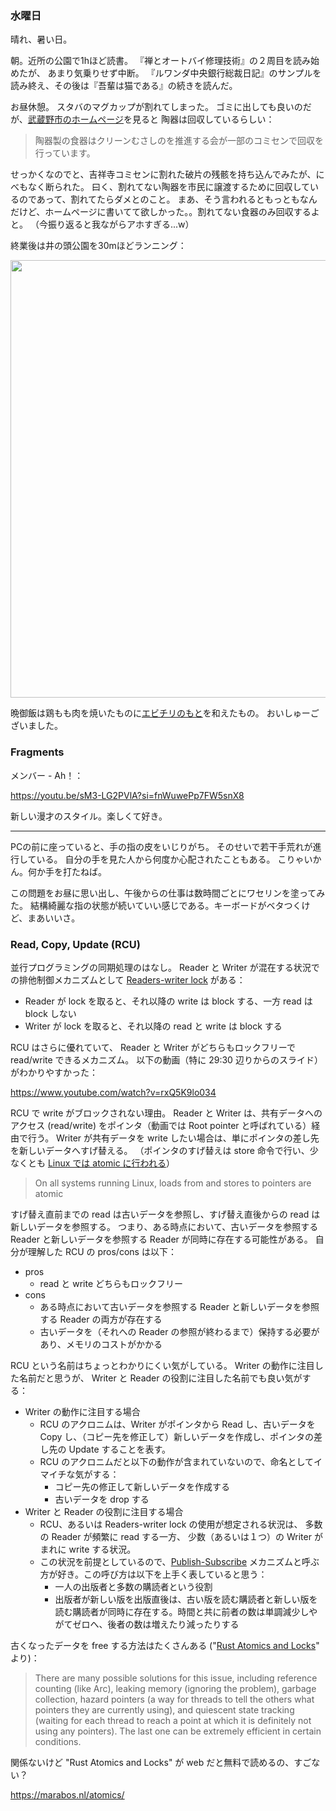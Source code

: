 ### 水曜日

晴れ、暑い日。

朝。近所の公園で1hほど読書。
『禅とオートバイ修理技術』の２周目を読み始めたが、
あまり気乗りせず中断。
『ルワンダ中央銀行総裁日記』のサンプルを読み終え、その後は『吾輩は猫である』の続きを読んだ。

お昼休憩。
スタバのマグカップが割れてしまった。
ゴミに出しても良いのだが、[武蔵野市のホームページ](https://www.city.musashino.lg.jp/gomi_kankyo/gomi/gomishushubi_dashikata/dashikata/bumbetsu_50onjun/1004824.html)を見ると 陶器は回収しているらしい：

> 陶器製の食器はクリーンむさしのを推進する会が一部のコミセンで回収を行っています。

せっかくなのでと、吉祥寺コミセンに割れた破片の残骸を持ち込んでみたが、にべもなく断られた。
曰く、割れてない陶器を市民に譲渡するために回収しているのであって、割れてたらダメとのこと。
まあ、そう言われるともっともなんだけど、ホームページに書いてて欲しかった。。割れてない食器のみ回収するよと。
（今振り返ると我ながらアホすぎる...w）

終業後は井の頭公園を30mほどランニング：

<img src="https://i.imgur.com/4qIe8dN.jpg" width="700">

晩御飯は鶏もも肉を焼いたものに[エビチリのもと](https://www.ajinomoto.co.jp/cookdo/lineup/awase_014.html)を和えたもの。
おいしゅーございました。

### Fragments

メンバー - Ah！：

https://youtu.be/sM3-LG2PVlA?si=fnWuwePp7FW5snX8

新しい漫才のスタイル。楽しくて好き。

---

PCの前に座っていると、手の指の皮をいじりがち。
そのせいで若干手荒れが進行している。
自分の手を見た人から何度か心配されたこともある。
こりゃいかん。何か手を打たねば。

この問題をお昼に思い出し、午後からの仕事は数時間ごとにワセリンを塗ってみた。
結構綺麗な指の状態が続いていい感じである。キーボードがベタつくけど、まあいいさ。

### Read, Copy, Update (RCU)

並行プログラミングの同期処理のはなし。
Reader と Writer が混在する状況での排他制御メカニズムとして
[Readers-writer lock](https://en.wikipedia.org/wiki/Readers%E2%80%93writer_lock) がある：

- Reader が lock を取ると、それ以降の write は block する、一方 read は block しない
- Writer が lock を取ると、それ以降の read と write は block する

RCU はさらに優れていて、 Reader と Writer がどちらもロックフリーで read/write できるメカニズム。
以下の動画（特に 29:30 辺りからのスライド）がわかりやすかった：

https://www.youtube.com/watch?v=rxQ5K9lo034

RCU で write がブロックされない理由。
Reader と Writer は、共有データへのアクセス (read/write) をポインタ（動画では Root pointer と呼ばれている）経由で行う。
Writer が共有データを write したい場合は、単にポインタの差し先を新しいデータへすげ替える。
（ポインタのすげ替えは store 命令で行い、少なくとも [Linux では atomic に行われる](https://lwn.net/Articles/262464/)）

> On all systems running Linux, loads from and stores to pointers are atomic

すげ替え直前までの read は古いデータを参照し、すげ替え直後からの read は新しいデータを参照する。
つまり、ある時点において、古いデータを参照する Reader と新しいデータを参照する Reader が同時に存在する可能性がある。
自分が理解した RCU の pros/cons は以下：

- pros
    - read と write どちらもロックフリー
- cons
    - ある時点において古いデータを参照する Reader と新しいデータを参照する Reader の両方が存在する
    - 古いデータを（それへの Reader の参照が終わるまで）保持する必要があり、メモリのコストがかかる

RCU という名前はちょっとわかりにくい気がしている。
Writer の動作に注目した名前だと思うが、
Writer と Reader の役割に注目した名前でも良い気がする：

- Writer の動作に注目する場合
    - RCU のアクロニムは、Writer がポインタから Read し、古いデータを Copy し、（コピー先を修正して）新しいデータを作成し、ポインタの差し先の Update することを表す。
    - RCU のアクロニムだと以下の動作が含まれていないので、命名としてイマイチな気がする：
        - コピー先の修正して新しいデータを作成する
        - 古いデータを drop する
- Writer と Reader の役割に注目する場合
    - RCU、あるいは Readers-writer lock の使用が想定される状況は、 多数の Reader が頻繁に read する一方、 少数（あるいは１つ）の Writer がまれに write する状況。
    - この状況を前提としているので、[Publish-Subscribe](https://lwn.net/Articles/262464/#Publish-Subscribe%20Mechanism) メカニズムと呼ぶ方が好き。この呼び方は以下を上手く表していると思う：
        - 一人の出版者と多数の購読者という役割
        - 出版者が新しい版を出版直後は、古い版を読む購読者と新しい版を読む購読者が同時に存在する。時間と共に前者の数は単調減少しやがてゼロへ、後者の数は増えたり減ったりする

古くなったデータを free する方法はたくさんある
("[Rust Atomics and Locks](https://marabos.nl/atomics/inspiration.html#rcu)" より)：

> There are many possible solutions for this issue, including reference counting (like Arc), leaking memory (ignoring the problem), garbage collection, hazard pointers (a way for threads to tell the others what pointers they are currently using), and quiescent state tracking (waiting for each thread to reach a point at which it is definitely not using any pointers). The last one can be extremely efficient in certain conditions.

関係ないけど "Rust Atomics and Locks" が web だと無料で読めるの、すごない？

https://marabos.nl/atomics/